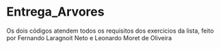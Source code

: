 # Entrega_Arvores
Os dois códigos atendem todos os requisitos dos exercicios da lista, feito por Fernando Laragnoit Neto e Leonardo Moret de Oliveira
